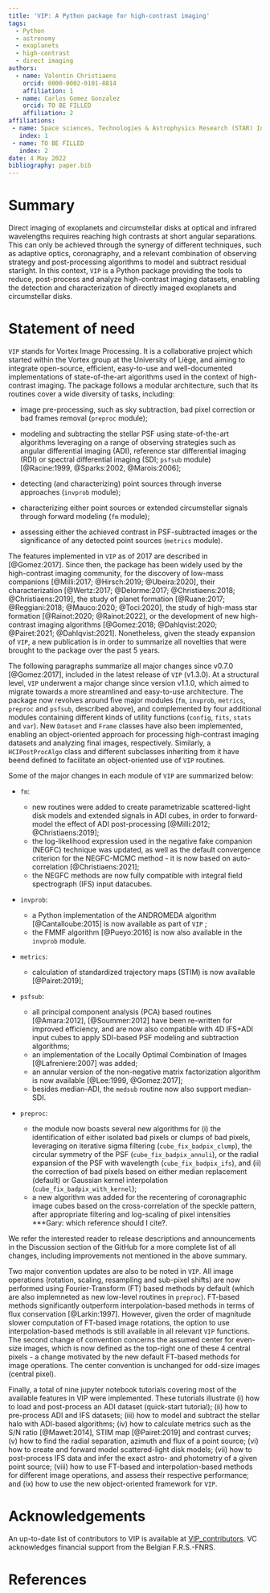 ```yaml
---
title: 'VIP: A Python package for high-contrast imaging'
tags:
  - Python
  - astronomy
  - exoplanets
  - high-contrast
  - direct imaging
authors:
  - name: Valentin Christiaens
    orcid: 0000-0002-0101-8814
    affiliation: 1
  - name: Carlos Gomez Gonzalez
    orcid: TO BE FILLED
    affiliation: 2
affiliations:
 - name: Space sciences, Technologies & Astrophysics Research (STAR) Institute, Université de Liège, Belgium
   index: 1
 - name: TO BE FILLED
   index: 2
date: 4 May 2022
bibliography: paper.bib
---
```


# Summary

Direct imaging of exoplanets and circumstellar disks at optical and infrared 
wavelengths requires reaching high contrasts at short angular separations. This
can only be achieved through the synergy of different techniques, such as 
adaptive optics, coronagraphy, and a relevant combination of observing strategy 
and post-processing algorithms to model and subtract residual starlight. In this 
context, ``VIP`` is a Python package providing the tools to reduce, 
post-process and analyze high-contrast imaging datasets, enabling the detection 
and characterization of directly imaged exoplanets and circumstellar disks.

# Statement of need

``VIP`` stands for Vortex Image Processing. It is a collaborative project 
which started within the Vortex group at the University of Liège, and aiming to 
integrate open-source, efficient, easy-to-use and well-documented 
implementations of state-of-the-art algorithms used in the context of 
high-contrast imaging. The package follows a modular architecture, such that its 
routines cover a wide diversity of tasks, including:

* image pre-processing, such as sky subtraction, bad pixel correction or bad 
frames removal (`preproc` module); 

* modeling and subtracting the stellar PSF using state-of-the-art algorithms 
leveraging on a range of observing strategies such as angular differential 
imaging (ADI), reference star differential imaging (RDI) or spectral 
differential imaging (SDI; `psfsub` module) 
[@Racine:1999, @Sparks:2002, @Marois:2006]; 

* detecting (and characterizing) point sources through inverse approaches 
(`invprob` module);

* characterizing either point sources or extended circumstellar signals through
forward modeling (`fm` module);

* assessing either the achieved contrast in PSF-subtracted images or the 
significance of any detected point sources (`metrics` module).

The features implemented in ``VIP`` as of 2017 are described in [@Gomez:2017]. 
Since then, the package has been widely used by the high-contrast imaging 
community, for the discovery of low-mass companions 
[@Milli:2017;  @Hirsch:2019;  @Ubeira:2020], their characterization 
[@Wertz:2017;  @Delorme:2017;  @Christiaens:2018;  @Christiaens:2019], the study 
of planet formation [@Ruane:2017;  @Reggiani:2018;  @Mauco:2020;  @Toci:2020], 
the study of high-mass star formation [@Rainot:2020;  @Rainot:2022], or the 
development of new high-contrast imaging algorithms
[@Gomez:2018;  @Dahlqvist:2020;  @Pairet:2021;  @Dahlqvist:2021]. Nonetheless, 
given the steady expansion of ``VIP``, a new publication is in order to 
summarize all novelties that were brought to the package over the past 5 years.

The following paragraphs summarize all major changes since v0.7.0 [@Gomez:2017], 
included in the latest release of ``VIP`` (v1.3.0). At a structural level, 
``VIP`` underwent a major change since version v1.1.0, which aimed to migrate 
towards a more streamlined and easy-to-use architecture. The package now 
revolves around five major modules (`fm`, `invprob`, `metrics`, `preproc` and 
`psfsub`, described above), and complemented by four additional modules 
containing different kinds of utility functions (`config`, `fits`, `stats` and 
`var`). New `Dataset` and `Frame` classes have also been implemented, enabling 
an object-oriented approach for processing high-contrast imaging datasets and 
analyzing final images, respectively. Similarly, a `HCIPostProcAlgo` class and 
different subclasses inheriting from it have beend defined to facilitate an 
object-oriented use of ``VIP`` routines.

Some of the major changes in each module of ``VIP`` are summarized below:

* `fm`: 
    - new routines were added to create parametrizable scattered-light disk 
    models and extended signals in ADI cubes, in order to forward-model the 
    effect of ADI post-processing [@Milli:2012; @Christiaens:2019];
    - the log-likelihood expression used in the negative fake companion (NEGFC)
    technique was updated, as well as the default convergence criterion for the 
    NEGFC-MCMC method - it is now based on auto-correlation [@Christiaens:2021];
    - the NEGFC methods are now fully compatible with integral field 
    spectrograph (IFS) input datacubes.

* `invprob`: 
    - a Python implementation of the ANDROMEDA algorithm [@Cantalloube:2015] is 
    now available as part of ``VIP`` ;
    - the FMMF algorithm [@Pueyo:2016] is now also available in the `invprob` 
    module.

* `metrics`: 
    - calculation of standardized trajectory maps (STIM) is now available 
    [@Pairet:2019];

* `psfsub`: 
    - all principal component analysis (PCA) based routines [@Amara:2012], 
    [@Soummer:2012] have been re-written for improved efficiency, and are now 
    also compatible with 4D IFS+ADI input cubes to apply SDI-based PSF modeling
    and subtraction algorithms;
    - an implementation of the Locally Optimal Combination of Images 
    [@Lafreniere:2007] was added;
    - an annular version of the non-negative matrix factorization algorithm 
    is now available [@Lee:1999, @Gomez:2017];
    - besides median-ADI, the `medsub` routine now also support median-SDI. 
  
* `preproc`:
    - the module now boasts several new algorithms for (i) the identification 
    of either isolated bad pixels or clumps of bad pixels, leveraging on 
    iterative sigma filtering (`cube_fix_badpix_clump`), the circular symmetry 
    of the PSF (`cube_fix_badpix_annuli`), or the radial expansion of the PSF 
    with wavelength (`cube_fix_badpix_ifs`), and (ii) the correction of bad 
    pixels based on either median replacement (default) or Gaussian kernel 
    interpolation (`cube_fix_badpix_with_kernel`);
    - a new algorithm was added for the recentering of coronagraphic image cubes 
    based on the cross-correlation of the speckle pattern, after appropriate 
    filtering and log-scaling of pixel intensities ***Gary: which reference 
    should I cite?.

We refer the interested reader to release descriptions and announcements in the 
Discussion section of the GitHub for a more complete list of all
changes, including improvements not mentioned in the above summary.

Two major convention updates are also to be noted in ``VIP``. All image 
operations (rotation, scaling, resampling and sub-pixel shifts) are now 
performed using Fourier-Transform (FT) based methods by default (which are also
implemneted as new low-level routines in `preproc`). FT-based methods 
significantly outperform interpolation-based methods in terms of flux 
conservation [@Larkin:1997]. However, given the order of magnitude slower 
computation of FT-based image rotations, the option to use interpolation-based 
methods is still available in all relevant ``VIP`` functions. The second change 
of convention concerns the assumed center for even-size images, which is now 
defined as the top-right one of these 4 central pixels - a change motivated by 
the new default FT-based methods for image operations. The center convention is 
unchanged for odd-size images (central pixel).

Finally, a total of nine jupyter notebook tutorials covering most of the 
available features in VIP were implemented. These tutorials illustrate (i) how 
to load and post-process an ADI dataset (quick-start tutorial); (ii) how to 
pre-process ADI and IFS datasets; (iii) how to model and subtract the stellar 
halo with ADI-based algorithms; (iv) how to calculate metrics such as the S/N 
ratio [@Mawet:2014], STIM map [@Pairet:2019] and contrast curves; (v) how to 
find the radial separation, azimuth and flux of a point source; (vi) how to 
create and forward model scattered-light disk models; (vii) how to post-process 
IFS data and infer the exact astro- and photometry of a given point source; 
(viii) how to use FT-based and interpolation-based methods for different image 
operations, and assess their respective performance; and (ix) how to use the 
new object-oriented framework for ``VIP``.


# Acknowledgements

An up-to-date list of contributors to VIP is available at 
[VIP_contributors](https://github.com/vortex-exoplanet/VIP/graphs/contributors?from=2015-07-26&to=2022-04-27&type=a).
VC acknowledges financial support from the Belgian F.R.S.-FNRS.

# References
